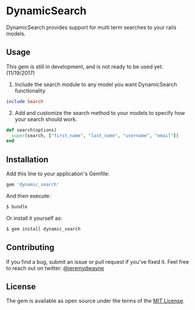 # DynamicSearch
DynamicSearch provides support for multi term searches to your rails models.

## Usage
This gem is still in development, and is not ready to be used yet. (11/19/2017)

1. Include the search module to any model you want DynamicSearch functionality
```ruby
include Search
```

2. Add and customize the search method to your models to specify how your search should work.
```ruby
def search(options)
  super(search, ["first_name", "last_name", "username", "email"])
end
```

## Installation
Add this line to your application's Gemfile:

```ruby
gem 'dynamic_search'
```

And then execute:
```bash
$ bundle
```

Or install it yourself as:
```bash
$ gem install dynamic_search
```

## Contributing
If you find a bug, submit an issue or pull request if you've fixed it. Feel free to reach
out on twitter: [@jeremydwayne](https://www.twitter.com/jeremydwayne)

## License
The gem is available as open source under the terms of the [MIT License](http://opensource.org/licenses/MIT).
